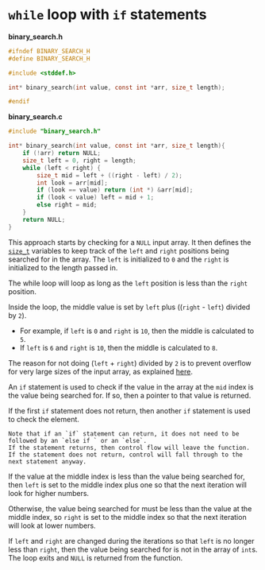 # `while` loop with `if` statements

**binary_search.h**

```c
#ifndef BINARY_SEARCH_H
#define BINARY_SEARCH_H

#include <stddef.h>

int* binary_search(int value, const int *arr, size_t length);

#endif
```

**binary_search.c**

```c
#include "binary_search.h" 

int* binary_search(int value, const int *arr, size_t length){
    if (!arr) return NULL;
    size_t left = 0, right = length;
    while (left < right) {
        size_t mid = left + ((right - left) / 2);
        int look = arr[mid];
        if (look == value) return (int *) &arr[mid];
        if (look < value) left = mid + 1;
        else right = mid;
    }
    return NULL;
}
```

This approach starts by checking for a `NULL` input array.
It then defines the [`size_t`][size_t] variables to keep track of the `left` and `right` positions being searched for in the array.
The `left` is initialized to `0` and the `right` is initialized to the length passed in.

The while loop will loop as long as the `left` position is less than the `right` position.

Inside the loop, the middle value is set by `left` plus ((`right` - `left`) divided by `2`).
- For example, if `left` is `0` and `right` is `10`, then the middle is calculated to `5`.
- If `left` is `6` and `right` is `10`, then the middle is calculated to `8`.

The reason for not doing (`left` + `right`) divided by `2` is to prevent overflow for very large sizes of the input array, as explained [here][mid-bug].

An `if` statement is used to check if the value in the array at the `mid` index is the value being searched for.
If so, then a pointer to that value is returned.

If the first `if` statement does not return, then another `if` statement is used to check the element.

```exercism/note
Note that if an `if` statement can return, it does not need to be followed by an `else if ` or an `else`.
If the statement returns, then control flow will leave the function.
If the statement does not return, control will fall through to the next statement anyway.
```

If the value at the middle index is less than the value being searched for, then `left` is set to the middle index
plus one so that the next iteration will look for higher numbers.

Otherwise, the value being searched for must be less than the value at the middle index, so `right` is set to the middle index
so that the next iteration will look at lower numbers.

If `left` and `right` are changed during the iterations so that `left` is no longer less than `right`,
then the value being searched for is not in the array of `int`s.
The loop exits and `NULL` is returned from the function.

[size_t]: https://en.cppreference.com/w/c/types/size_t
[mid-bug]: https://ai.googleblog.com/2006/06/extra-extra-read-all-about-it-nearly.html
